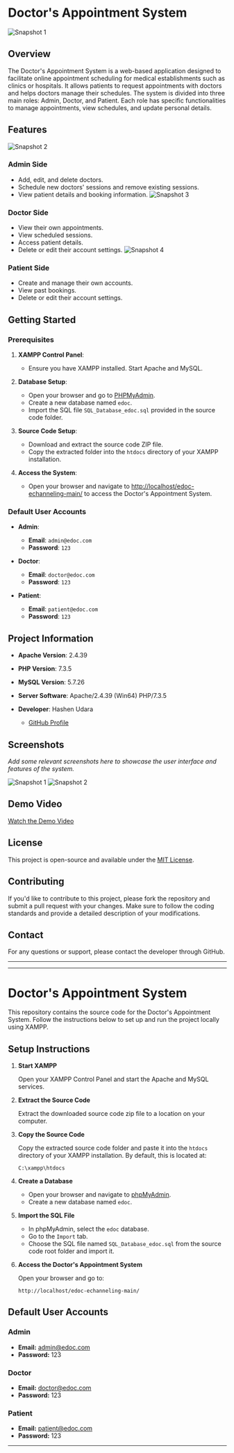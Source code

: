 # Doctor's Appointment System

![Snapshot 1](https://www.sourcecodester.com/sites/default/files/styles/large/public/images/hshnudr/Screenshot%20%281%29.png?itok=Yp_6AHUX)
## Overview

The Doctor's Appointment System is a web-based application designed to facilitate online appointment scheduling for medical establishments such as clinics or hospitals. It allows patients to request appointments with doctors and helps doctors manage their schedules. The system is divided into three main roles: Admin, Doctor, and Patient. Each role has specific functionalities to manage appointments, view schedules, and update personal details.

## Features
![Snapshot 2](https://www.sourcecodester.com/sites/default/files/images/hshnudr/Screenshot%20%283%29.png)
### Admin Side
- Add, edit, and delete doctors.
- Schedule new doctors' sessions and remove existing sessions.
- View patient details and booking information.
![Snapshot 3](https://www.sourcecodester.com/sites/default/files/images/hshnudr/Screenshot%20%289%29.png)
### Doctor Side
- View their own appointments.
- View scheduled sessions.
- Access patient details.
- Delete or edit their account settings. 
![Snapshot 4](https://www.sourcecodester.com/sites/default/files/images/hshnudr/Screenshot%20%286%29.png)
### Patient Side
- Create and manage their own accounts.
- View past bookings.
- Delete or edit their account settings.

## Getting Started

### Prerequisites

1. **XAMPP Control Panel**:
   - Ensure you have XAMPP installed. Start Apache and MySQL.

2. **Database Setup**:
   - Open your browser and go to [PHPMyAdmin](http://localhost/phpmyadmin).
   - Create a new database named `edoc`.
   - Import the SQL file `SQL_Database_edoc.sql` provided in the source code folder.

3. **Source Code Setup**:
   - Download and extract the source code ZIP file.
   - Copy the extracted folder into the `htdocs` directory of your XAMPP installation.

4. **Access the System**:
   - Open your browser and navigate to [http://localhost/edoc-echanneling-main/](http://localhost/edoc-echanneling-main/) to access the Doctor's Appointment System.

### Default User Accounts

- **Admin**:
  - **Email**: `admin@edoc.com`
  - **Password**: `123`

- **Doctor**:
  - **Email**: `doctor@edoc.com`
  - **Password**: `123`

- **Patient**:
  - **Email**: `patient@edoc.com`
  - **Password**: `123`

## Project Information

- **Apache Version**: 2.4.39
- **PHP Version**: 7.3.5
- **MySQL Version**: 5.7.26
- **Server Software**: Apache/2.4.39 (Win64) PHP/7.3.5

- **Developer**: Hashen Udara
  - [GitHub Profile](https://github.com/RitzyKingS/)

## Screenshots

*Add some relevant screenshots here to showcase the user interface and features of the system.*

![Snapshot 1](https://www.sourcecodester.com/sites/default/files/images/hshnudr/Screenshot%20%282%29.png) 
![Snapshot 2](https://www.sourcecodester.com/sites/default/files/images/hshnudr/Screenshot%20%288%29.png)

## Demo Video

[Watch the Demo Video](https://youtu.be/mAWHYAHmit4)

## License

This project is open-source and available under the [MIT License](LICENSE).

## Contributing

If you'd like to contribute to this project, please fork the repository and submit a pull request with your changes. Make sure to follow the coding standards and provide a detailed description of your modifications.

## Contact

For any questions or support, please contact the developer through GitHub.

---

---

# Doctor's Appointment System

This repository contains the source code for the Doctor's Appointment System. Follow the instructions below to set up and run the project locally using XAMPP.

## Setup Instructions

1. **Start XAMPP**

   Open your XAMPP Control Panel and start the Apache and MySQL services.

2. **Extract the Source Code**

   Extract the downloaded source code zip file to a location on your computer.

3. **Copy the Source Code**

   Copy the extracted source code folder and paste it into the `htdocs` directory of your XAMPP installation. By default, this is located at:
   ```
   C:\xampp\htdocs
   ```

4. **Create a Database**

   - Open your browser and navigate to [phpMyAdmin](http://localhost/phpmyadmin).
   - Create a new database named `edoc`.

5. **Import the SQL File**

   - In phpMyAdmin, select the `edoc` database.
   - Go to the `Import` tab.
   - Choose the SQL file named `SQL_Database_edoc.sql` from the source code root folder and import it.

6. **Access the Doctor's Appointment System**

   Open your browser and go to:
   ```
   http://localhost/edoc-echanneling-main/
   ```

## Default User Accounts

### Admin
- **Email:** admin@edoc.com
- **Password:** 123

### Doctor
- **Email:** doctor@edoc.com
- **Password:** 123

### Patient
- **Email:** patient@edoc.com
- **Password:** 123

---
